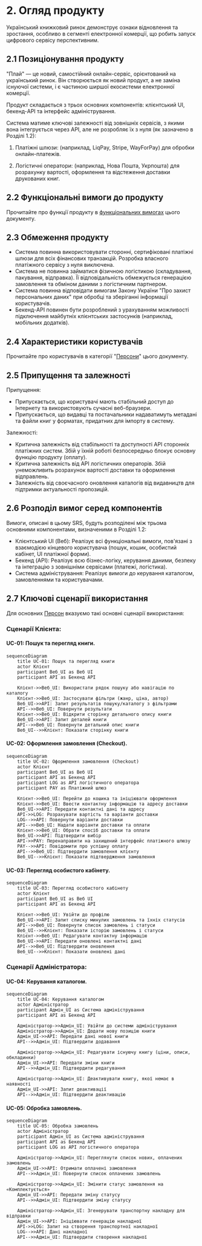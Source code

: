# 2. Огляд продукту

Український книжковий ринок демонструє ознаки відновлення та зростання, особливо в сегменті електронної комерції, що робить запуск цифрового сервісу перспективним.

## 2.1 Позиціонування продукту

"Плай" — це новий, самостійний онлайн-сервіс, орієнтований на український ринок. Він створюється як новий продукт, а не заміна існуючої системи, і є частиною ширшої екосистеми електронної комерції.

Продукт складається з трьох основних компонентів: клієнтський UI, бекенд-API та інтерфейс адміністрування.

Система матиме ключові залежності від зовнішніх сервісів, з якими вона інтегрується через API, але не розробляє їх з нуля (як зазначено в Розділі 1.2):

1. Платіжні шлюзи: (наприклад, LiqPay, Stripe, WayForPay) для обробки онлайн-платежів.

2. Логістичні оператори: (наприклад, Нова Пошта, Укрпошта) для розрахунку вартості, оформлення та відстеження доставки друкованих книг.

## 2.2 Функціональні вимоги до продукту

Прочитайте про функції продукту в [функціональних вимогах](https://github.com/iamvladshevchuk/singularitarians/blob/main/4_FUNCTIONAL_REQUIREMENTS.md) цього документу.

## 2.3 Обмеження продукту

* Система повинна використовувати сторонні, сертифіковані платіжні шлюзи для всіх фінансових транзакцій. Розробка власного платіжного сервісу з нуля виключена.
* Система не повинна займатися фізичною логістикою (складування, пакування, відправка). Її відповідальність обмежується генерацією замовлення та обміном даними з логістичним партнером.
* Система повинна відповідати вимогам Закону України "Про захист персональних даних" при обробці та зберіганні інформації користувачів.
* Бекенд-API повинен бути розроблений з урахуванням можливості підключення майбутніх клієнтських застосунків (наприклад, мобільних додатків).

## 2.4 Характеристики користувачів

Прочитайте про користувачів в категорії "[Персони](https://github.com/iamvladshevchuk/singularitarians/blob/main/6_PERSONAS.md)" цього документу.

## 2.5 Припущення та залежності

Припущення:

* Припускається, що користувачі мають стабільний доступ до Інтернету та використовують сучасні веб-браузери.
* Припускається, що видавці та постачальники надаватимуть метадані та файли книг у форматах, придатних для імпорту в систему.

Залежності:

* Критична залежність від стабільності та доступності API сторонніх платіжних систем. Збій у їхній роботі безпосередньо блокує основну функцію продукту (оплату).
* Критична залежність від API логістичних операторів. Збій унеможливить розрахунок вартості доставки та оформлення відправлень.
* Залежність від своєчасного оновлення каталогів від видавництв для підтримки актуальності пропозицій.

## 2.6 Розподіл вимог серед компонентів

Вимоги, описані в цьому SRS, будуть розподілені між трьома основними компонентами, визначеними в Розділі 1.2:

* Клієнтський UI (Веб): Реалізує всі функціональні вимоги, пов'язані з взаємодією кінцевого користувача (пошук, кошик, особистий кабінет, UI платіжної форми).
* Бекенд (API): Реалізує всю бізнес-логіку, керування даними, безпеку та інтеграцію з зовнішніми сервісами (платежі, логістика).
* Система адміністрування: Реалізує вимоги до керування каталогом, замовленнями та користувачами.

## 2.7 Ключові сценарії використання

Для основних [Персон](https://github.com/iamvladshevchuk/singularitarians/blob/main/6_PERSONAS.md) вказуємо такі основні сценарії використання:

### Сценарії Клієнта:

#### UC-01: Пошук та перегляд книги.

```mermaid
sequenceDiagram
    title UC-01: Пошук та перегляд книги
    actor Клієнт
    participant Веб_UI as Веб UI
    participant API as Бекенд API

    Клієнт->>Веб_UI: Використати рядок пошуку або навігацію по каталогу
    Клієнт->>Веб_UI: Застосувати фільтри (жанр, ціна, автор)
    Веб_UI->>API: Запит результатів пошуку/каталогу з фільтрами
    API-->>Веб_UI: Повернути результати
    Клієнт->>Веб_UI: Відкрити сторінку детального опису книги
    Веб_UI->>API: Запит деталей книги
    API-->>Веб_UI: Повернути детальний опис книги
    Веб_UI-->>Клієнт: Показати сторінку книги

```

#### UC-02: Оформлення замовлення (Checkout).

```mermaid
sequenceDiagram
    title UC-02: Оформлення замовлення (Checkout)
    actor Клієнт
    participant Веб_UI as Веб UI
    participant API as Бекенд API
    participant LOG as API логістичного оператора
    participant PAY as Платіжний шлюз

    Клієнт->>Веб_UI: Перейти до кошика та ініціювати оформлення
    Клієнт->>Веб_UI: Ввести контактну інформацію та адресу доставки
    Веб_UI->>API: Передати контактні дані та адресу
    API->>LOG: Розрахувати вартість та варіанти доставки
    LOG-->>API: Повернути варіанти доставки
    API-->>Веб_UI: Надати варіанти доставки та оплати
    Клієнт->>Веб_UI: Обрати спосіб доставки та оплати
    Веб_UI->>API: Підтвердити вибір
    API->>PAY: Перенаправити на захищений інтерфейс платіжного шлюзу
    PAY-->>API: Повідомити про успішну оплату
    API-->>Веб_UI: Підтвердити замовлення клієнту
    Веб_UI-->>Клієнт: Показати підтвердження замовлення
```

#### UC-03: Перегляд особистого кабінету.

```mermaid
sequenceDiagram
    title UC-03: Перегляд особистого кабінету
    actor Клієнт
    participant Веб_UI as Веб UI
    participant API as Бекенд API

    Клієнт->>Веб_UI: Увійти до профілю
    Веб_UI->>API: Запит списку минулих замовлень та їхніх статусів
    API-->>Веб_UI: Повернути список замовлень і статуси
    Веб_UI-->>Клієнт: Показати історію замовлень і статуси
    Клієнт->>Веб_UI: Редагувати контактну інформацію
    Веб_UI->>API: Передати оновлені контактні дані
    API-->>Веб_UI: Підтвердити оновлення
    Веб_UI-->>Клієнт: Показати оновлені дані
```

### Сценарії Адміністратора:

#### UC-04: Керування каталогом.

```mermaid
sequenceDiagram
    title UC-04: Керування каталогом
    actor Адміністратор
    participant Адмін_UI as Система адміністрування
    participant API as Бекенд API

    Адміністратор->>Адмін_UI: Увійти до системи адміністрування
    Адміністратор->>Адмін_UI: Додати нову позицію книги
    Адмін_UI->>API: Передати дані нової книги
    API-->>Адмін_UI: Підтвердити додавання

    Адміністратор->>Адмін_UI: Редагувати існуючу книгу (ціни, описи, обкладинки)
    Адмін_UI->>API: Передати зміни книги
    API-->>Адмін_UI: Підтвердити редагування

    Адміністратор->>Адмін_UI: Деактивувати книгу, якої немає в наявності
    Адмін_UI->>API: Запит деактивації
    API-->>Адмін_UI: Підтвердити деактивацію
```

#### UC-05: Обробка замовлень.

```mermaid
sequenceDiagram
    title UC-05: Обробка замовлень
    actor Адміністратор
    participant Адмін_UI as Система адміністрування
    participant API as Бекенд API
    participant LOG as API логістичного оператора

    Адміністратор->>Адмін_UI: Переглянути список нових, оплачених замовлень
    Адмін_UI->>API: Отримати оплачені замовлення
    API-->>Адмін_UI: Повернути список оплачених замовлень

    Адміністратор->>Адмін_UI: Змінити статус замовлення на «Комплектується»
    Адмін_UI->>API: Передати зміну статусу
    API-->>Адмін_UI: Підтвердити зміну статусу

    Адміністратор->>Адмін_UI: Згенерувати транспортну накладну для відправки
    Адмін_UI->>API: Ініціювати генерацію накладної
    API->>LOG: Запит на створення транспортної накладної
    LOG-->>API: Дані накладної
    API-->>Адмін_UI: Підтвердити створення накладної

```
